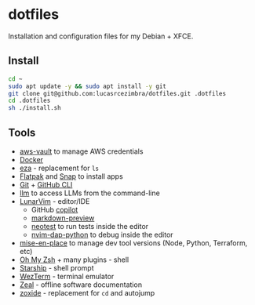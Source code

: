 # dotfiles

Installation and configuration files for my Debian + XFCE.


## Install
```bash
cd ~
sudo apt update -y && sudo apt install -y git
git clone git@github.com:lucasrcezimbra/dotfiles.git .dotfiles
cd .dotfiles
sh ./install.sh
```

## Tools
- [aws-vault](https://github.com/99designs/aws-vault) to manage AWS credentials
- [Docker](https://www.docker.com/)
- [eza](https://github.com/eza-community/eza) - replacement for `ls`
- [Flatpak](https://www.flatpak.org/) and [Snap](https://snapcraft.io/) to install apps
- [Git](https://git-scm.com/) + [GitHub CLI](https://cli.github.com/)
- [llm](https://github.com/simonw/llm) to access LLMs from the command-line
- [LunarVim](https://www.lunarvim.org/) - editor/IDE
    - GitHub [copilot](https://github.com/zbirenbaum/copilot.lua)
    - [markdown-preview](https://github.com/iamcco/markdown-preview.nvim)
    - [neotest](https://github.com/nvim-neotest/neotest) to run tests inside the editor
    - [nvim-dap-python](https://github.com/mfussenegger/nvim-dap-python) to debug inside the editor
- [mise-en-place](https://github.com/jdx/mise) to manage dev tool versions (Node, Python, Terraform, etc)
- [Oh My Zsh](https://github.com/ohmyzsh/ohmyzsh) + many plugins - shell
- [Starship](https://starship.rs/) - shell prompt
- [WezTerm](https://github.com/wez/wezterm) - terminal emulator
- [Zeal](https://zealdocs.org/) - offline software documentation
- [zoxide](https://github.com/ajeetdsouza/zoxide) - replacement for `cd` and autojump
